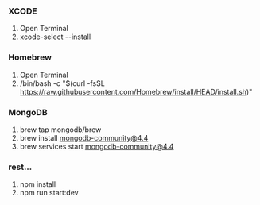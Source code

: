 ### XCODE

1. Open Terminal
2. xcode-select --install

### Homebrew

1. Open Terminal
2. /bin/bash -c "$(curl -fsSL https://raw.githubusercontent.com/Homebrew/install/HEAD/install.sh)"

### MongoDB

1. brew tap mongodb/brew
2. brew install mongodb-community@4.4
3. brew services start mongodb-community@4.4

### rest...

1. npm install
2. npm run start:dev
